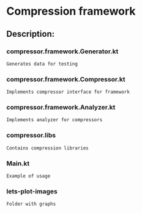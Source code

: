 # Compression framework

## Description:

### compressor.framework.Generator.kt
    Generates data for testing
### compressor.framework.Compressor.kt
    Implements compressor interface for framework
### compressor.framework.Analyzer.kt
    Implements analyzer for compressors
### compressor.libs
    Contains compression libraries
### Main.kt
    Example of usage
### lets-plot-images
    Folder with graphs